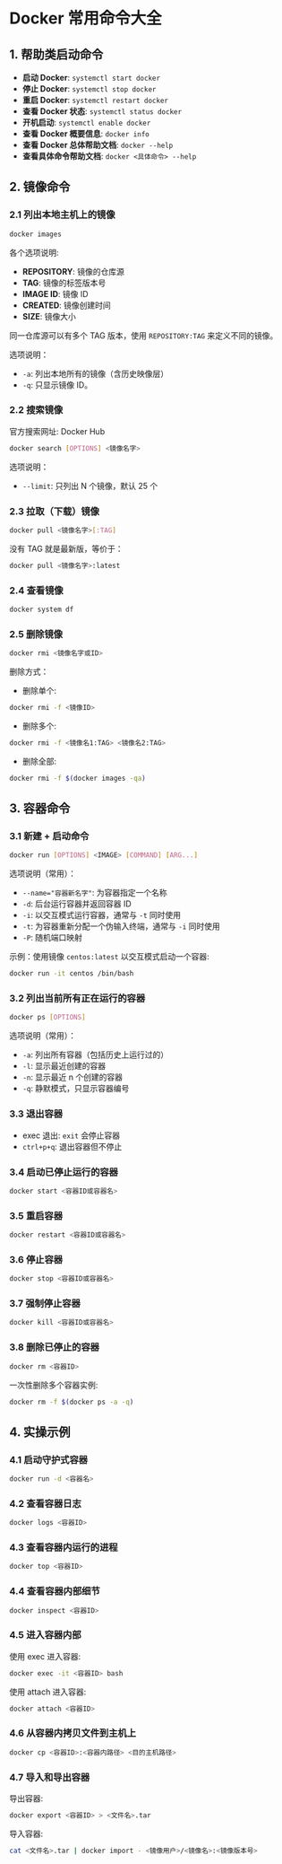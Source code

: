 # Docker 常用命令大全

## 1. 帮助类启动命令

- **启动 Docker**: `systemctl start docker`
- **停止 Docker**: `systemctl stop docker`
- **重启 Docker**: `systemctl restart docker`
- **查看 Docker 状态**: `systemctl status docker`
- **开机启动**: `systemctl enable docker`
- **查看 Docker 概要信息**: `docker info`
- **查看 Docker 总体帮助文档**: `docker --help`
- **查看具体命令帮助文档**: `docker <具体命令> --help`

## 2. 镜像命令

### 2.1 列出本地主机上的镜像

```bash
docker images
```
各个选项说明:

- **REPOSITORY**: 镜像的仓库源
- **TAG**: 镜像的标签版本号
- **IMAGE ID**: 镜像 ID
- **CREATED**: 镜像创建时间
- **SIZE**: 镜像大小

同一仓库源可以有多个 TAG 版本，使用 `REPOSITORY:TAG` 来定义不同的镜像。

选项说明：
- `-a`: 列出本地所有的镜像（含历史映像层）
- `-q`: 只显示镜像 ID。

### 2.2 搜索镜像

官方搜索网址: Docker Hub

```bash
docker search [OPTIONS] <镜像名字>
```
选项说明：
- `--limit`: 只列出 N 个镜像，默认 25 个

### 2.3 拉取（下载）镜像

```bash
docker pull <镜像名字>[:TAG]
```
没有 TAG 就是最新版，等价于：

```bash
docker pull <镜像名字>:latest
```

### 2.4 查看镜像

```bash
docker system df
```

### 2.5 删除镜像

```bash
docker rmi <镜像名字或ID>
```
删除方式：
- 删除单个:

```bash
docker rmi -f <镜像ID>
```
- 删除多个:

```bash
docker rmi -f <镜像名1:TAG> <镜像名2:TAG>
```
- 删除全部:

```bash
docker rmi -f $(docker images -qa)
```

## 3. 容器命令

### 3.1 新建 + 启动命令

```bash
docker run [OPTIONS] <IMAGE> [COMMAND] [ARG...]
```
选项说明（常用）：
- `--name="容器新名字"`: 为容器指定一个名称
- `-d`: 后台运行容器并返回容器 ID
- `-i`: 以交互模式运行容器，通常与 `-t` 同时使用
- `-t`: 为容器重新分配一个伪输入终端，通常与 `-i` 同时使用
- `-P`: 随机端口映射

示例：使用镜像 `centos:latest` 以交互模式启动一个容器:

```bash
docker run -it centos /bin/bash
```

### 3.2 列出当前所有正在运行的容器

```bash
docker ps [OPTIONS]
```
选项说明（常用）：
- `-a`: 列出所有容器（包括历史上运行过的）
- `-l`: 显示最近创建的容器
- `-n`: 显示最近 n 个创建的容器
- `-q`: 静默模式，只显示容器编号

### 3.3 退出容器

- exec 退出: `exit` 会停止容器
- `ctrl+p+q`: 退出容器但不停止

### 3.4 启动已停止运行的容器

```bash
docker start <容器ID或容器名>
```

### 3.5 重启容器

```bash
docker restart <容器ID或容器名>
```

### 3.6 停止容器

```bash
docker stop <容器ID或容器名>
```

### 3.7 强制停止容器

```bash
docker kill <容器ID或容器名>
```

### 3.8 删除已停止的容器

```bash
docker rm <容器ID>
```
一次性删除多个容器实例:

```bash
docker rm -f $(docker ps -a -q)
```

## 4. 实操示例

### 4.1 启动守护式容器

```bash
docker run -d <容器名>
```

### 4.2 查看容器日志

```bash
docker logs <容器ID>
```

### 4.3 查看容器内运行的进程

```bash
docker top <容器ID>
```

### 4.4 查看容器内部细节

```bash
docker inspect <容器ID>
```

### 4.5 进入容器内部

使用 exec 进入容器:

```bash
docker exec -it <容器ID> bash
```

使用 attach 进入容器:

```bash
docker attach <容器ID>
```

### 4.6 从容器内拷贝文件到主机上

```bash
docker cp <容器ID>:<容器内路径> <目的主机路径>
```

### 4.7 导入和导出容器

导出容器:

```bash
docker export <容器ID> > <文件名>.tar
```

导入容器:

```bash
cat <文件名>.tar | docker import - <镜像用户>/<镜像名>:<镜像版本号>
```